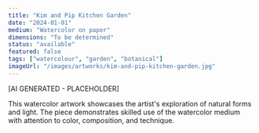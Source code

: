 ```yaml
---
title: "Kim and Pip Kitchen Garden"
date: "2024-01-01"
medium: "Watercolor on paper"
dimensions: "To be determined"
status: "available"
featured: false
tags: ["watercolour", "garden", "botanical"]
imageUrl: "/images/artworks/kim-and-pip-kitchen-garden.jpg"
---
```


[AI GENERATED - PLACEHOLDER]

This watercolor artwork showcases the artist's exploration of natural forms and light. The piece demonstrates skilled use of the watercolor medium with attention to color, composition, and technique.
